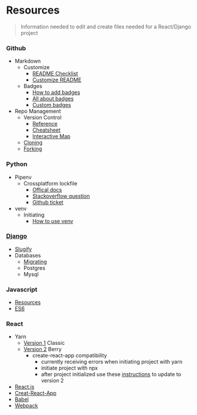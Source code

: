 Resources
==================
> Information needed to edit and create files needed for a React/Django project
### Github
  - Markdown
    - Customize
      - [README Checklist](https://github.com/noffle/art-of-readme)
      - [Customize README](https://sourceforge.net/p/thinwhiteline/wiki/markdown_syntax/)
    - Badges
      - [How to add badges](https://www.codeblocq.com/2016/04/Add-a-build-passing-badge-to-your-github-repository/)
      - [All about badges](https://medium.com/better-programming/add-badges-to-a-github-repository-716d2988dc6a)
      - [Custom badges](https://shields.io/)
  - Repo Management
    - Version Control
      - [Reference](https://git-scm.com/docs)
      - [Cheatsheet](https://training.github.com/)
      - [Interactive Map](https://ndpsoftware.com/git-cheatsheet.html#loc=;)
    - [Cloning](https://git-scm.com/docs/git-clone)
    - [Forking](https://docs.github.com/en/github/getting-started-with-github/fork-a-repo) 
### Python
   - Pipenv
     - Crossplatform lockfile
       - [Offical docs](https://pipenv.pypa.io/en/latest/advanced/)    
       - [Stackoverflow question](https://stackoverflow.com/questions/57315096/pipenv-dependencies-of-platform-specific-packages-are-installed-unconditionally)
       - [Github ticket](https://github.com/pypa/pipenv/issues/1575)
   - venv
     - Initiating
       - [How to use venv](https://sourabhbajaj.com/mac-setup/Python/virtualenv.html)
### [Django](https://www.djangoproject.com/start/overview/)
  - [Slugify](https://docs.djangoproject.com/en/3.1/ref/utils/#module-django.utils.text)
  - Databases
    - [Migrating](https://docs.djangoproject.com/en/3.1/topics/migrations/)
    - Postgres
    - Mysql
### Javascript
  - [Resources](https://developer.mozilla.org/en-US/docs/Web/JavaScript)
  - [ES6](http://es6-features.org/#Constants)
### React
  - Yarn
    - [Version 1](https://classic.yarnpkg.com/en/docs/usage) Classic
    - [Version 2](https://yarnpkg.com/) Berry
      - create-react-app compatibility
        - currently receiving errors when initiating project with yarn
        - initiate project with npx
        - after project initialized use these [instructions](https://yarnpkg.com/getting-started/migration) to update to version 2
  - [React.js](https://reactjs.org/)
  - [Creat-React-App](https://create-react-app.dev/docs/getting-started/)   
  - [Babel](https://babeljs.io/docs/en/)
  - [Webpack](https://webpack.js.org/concepts/)

